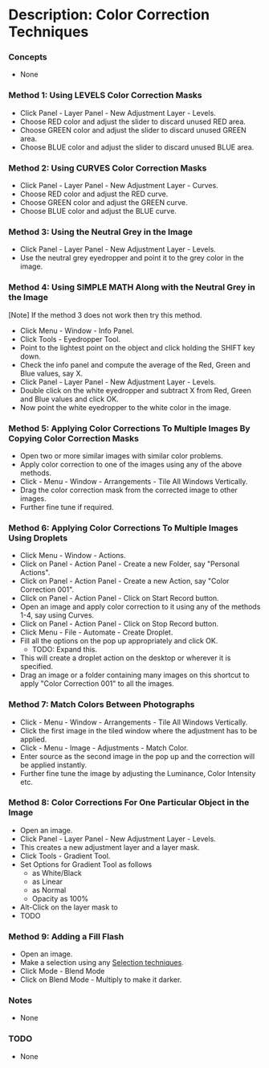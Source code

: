 # Description: Color Correction Techniques

### Concepts
* None

### Method 1: Using LEVELS Color Correction Masks
* Click Panel - Layer Panel - New Adjustment Layer - Levels.
* Choose RED color and adjust the slider to discard unused RED area.
* Choose GREEN color and adjust the slider to discard unused GREEN area.
* Choose BLUE color and adjust the slider to discard unused BLUE area.

### Method 2: Using CURVES Color Correction Masks
* Click Panel - Layer Panel - New Adjustment Layer - Curves.
* Choose RED color and adjust the RED curve.
* Choose GREEN color and adjust the GREEN curve.
* Choose BLUE color and adjust the BLUE curve.

### Method 3: Using the Neutral Grey in the Image
* Click Panel - Layer Panel - New Adjustment Layer - Levels.
* Use the neutral grey eyedropper and point it to the grey color in the image. 

### Method 4: Using SIMPLE MATH Along with the Neutral Grey in the Image
[Note] If the method 3 does not work then try this method.
* Click Menu - Window - Info Panel.
* Click Tools - Eyedropper Tool.
* Point to the lightest point on the object and click holding the SHIFT key down.
* Check the info panel and compute the average of the Red, Green and Blue values, say X.
* Click Panel - Layer Panel - New Adjustment Layer - Levels.
* Double click on the white eyedropper and subtract X from Red, Green and Blue values and click OK.
* Now point the white eyedropper to the white color in the image.

### Method 5: Applying Color Corrections To Multiple Images By Copying Color Correction Masks
* Open two or more similar images with similar color problems.
* Apply color correction to one of the images using any of the above methods.
* Click - Menu - Window - Arrangements - Tile All Windows Vertically.
* Drag the color correction mask from the corrected image to other images.
* Further fine tune if required.

### Method 6: Applying Color Corrections To Multiple Images Using Droplets
* Click Menu - Window - Actions.
* Click on Panel - Action Panel - Create a new Folder, say "Personal Actions".
* Click on Panel - Action Panel - Create a new Action, say "Color Correction 001".
* Click on Panel - Action Panel - Click on Start Record button.
* Open an image and apply color correction to it using any of the methods 1-4, say using Curves.
* Click on Panel - Action Panel - Click on Stop Record button.
* Click Menu - File - Automate - Create Droplet.
* Fill all the options on the pop up appropriately and click OK.
    - TODO: Expand this.
* This will create a droplet action on the desktop or wherever it is specified.
* Drag an image or a folder containing many images on this shortcut to apply "Color Correction 001" to all the images. 

### Method 7: Match Colors Between Photographs
* Click - Menu - Window - Arrangements - Tile All Windows Vertically.
* Click the first image in the tiled window where the adjustment has to be applied.
* Click - Menu - Image - Adjustments - Match Color.
* Enter source as the second image in the pop up and the correction will be applied instantly. 
* Further fine tune the image by adjusting the Luminance, Color Intensity etc.

### Method 8: Color Corrections For One Particular Object in the Image
* Open an image.
* Click Panel - Layer Panel - New Adjustment Layer - Levels.
* This creates a new adjustment layer and a layer mask.
* Click Tools - Gradient Tool.
* Set Options for Gradient Tool as follows
    - as White/Black
    - as Linear
    - as Normal
    - Opacity as 100%
* Alt-Click on the layer mask to
* TODO

### Method 9: Adding a Fill Flash
* Open an image.
* Make a selection using any [Selection techniques](P001-SelectionTechniques.md).
* Click Mode - Blend Mode
* Click on Blend Mode - Multiply to make it darker.

### Notes
* None

### TODO
* None
